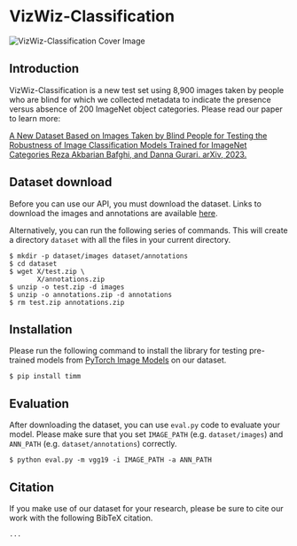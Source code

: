 # VizWiz-Classification

![VizWiz-Classification Cover Image](http://drive.google.com/uc?export=view&id=17T2WF2uT2r_MfTEzub_zfU5IoSAtS2ne "VizWiz-Classification")

## Introduction

VizWiz-Classification is a new test set using 8,900 images taken by people who are blind for which we collected metadata to indicate the presence versus absence of 200 ImageNet object categories. Please read our paper to learn more:

[A New Dataset Based on Images Taken by Blind People for Testing the Robustness of Image Classification Models Trained for ImageNet Categories
Reza Akbarian Bafghi, and Danna Gurari. arXiv, 2023.](#)


## Dataset download

Before you can use our API, you must download the dataset. Links to download the images and annotations are available [here](#).

Alternatively, you can run the following series of commands. This will create a directory `dataset` with all the files in your current directory.
```
$ mkdir -p dataset/images dataset/annotations
$ cd dataset
$ wget X/test.zip \
       X/annotations.zip
$ unzip -o test.zip -d images
$ unzip -o annotations.zip -d annotations
$ rm test.zip annotations.zip
```

## Installation

Please run the following command to install the library for testing pre-trained models from [PyTorch Image Models](https://github.com/rwightman/pytorch-image-models) on our dataset.
```
$ pip install timm
```

## Evaluation
After downloading the dataset, you can use `eval.py` code to evaluate your model. Please make sure that you set `IMAGE_PATH` (e.g. `dataset/images`) and `ANN_PATH` (e.g. `dataset/annotations`) correctly. 

```
$ python eval.py -m vgg19 -i IMAGE_PATH -a ANN_PATH
```

## Citation

If you make use of our dataset for your research, please be sure to cite our work with the following BibTeX citation.
```
...
```
